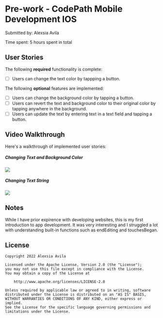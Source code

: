 # Pre-work - CodePath Mobile Development IOS

Submitted by: Alexsia Avila

Time spent: 5 hours spent in total

## User Stories

The following **required** functionality is complete:

* [ ] Users can change the text color by tappping a button.

The following **optional** features are implemented:

* [ ] Users can change the background color by tapping a button.
* [ ] Users can revert the text and background color to their original color by tapping anywhere in the background.
* [ ] Users can update the text by entering text in a text field and tapping a button.

## Video Walkthrough

Here's a walkthrough of implemented user stories:
##### Changing Text and Background Color
![](https://i.imgur.com/gC4VQRf.gif)

##### Changing Text String
![](https://i.imgur.com/roTE9sf.gif)


## Notes

While I have prior expirence with developing websites, this is my first introduction to app development. It was very interesting and I struggled a lot with understanding built-in functions such as endEditing and touchesBegan.

## License

    Copyright 2022 Alexsia Avila

    Licensed under the Apache License, Version 2.0 (the "License");
    you may not use this file except in compliance with the License.
    You may obtain a copy of the License at

        http://www.apache.org/licenses/LICENSE-2.0

    Unless required by applicable law or agreed to in writing, software
    distributed under the License is distributed on an "AS IS" BASIS,
    WITHOUT WARRANTIES OR CONDITIONS OF ANY KIND, either express or implied.
    See the License for the specific language governing permissions and
    limitations under the License.
